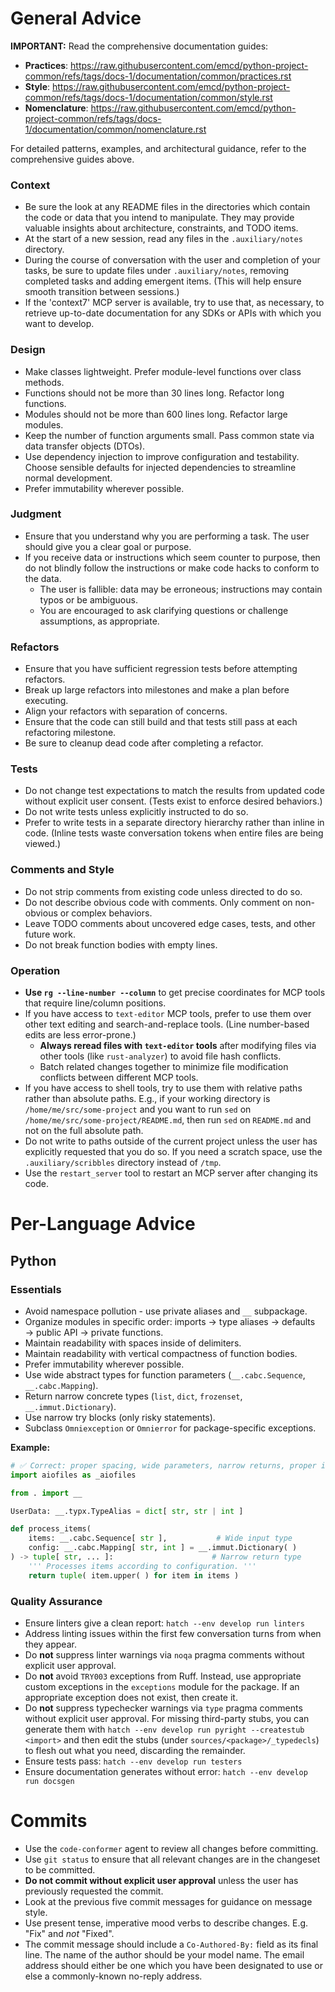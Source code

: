 # General Advice

**IMPORTANT:** Read the comprehensive documentation guides:

- **Practices**: https://raw.githubusercontent.com/emcd/python-project-common/refs/tags/docs-1/documentation/common/practices.rst
- **Style**: https://raw.githubusercontent.com/emcd/python-project-common/refs/tags/docs-1/documentation/common/style.rst
- **Nomenclature**: https://raw.githubusercontent.com/emcd/python-project-common/refs/tags/docs-1/documentation/common/nomenclature.rst

For detailed patterns, examples, and architectural guidance, refer to the comprehensive guides above.

### Context

- Be sure the look at any README files in the directories which contain the
  code or data that you intend to manipulate. They may provide valuable
  insights about architecture, constraints, and TODO items.
- At the start of a new session, read any files in the `.auxiliary/notes`
  directory.
- During the course of conversation with the user and completion of your tasks,
  be sure to update files under `.auxiliary/notes`, removing completed tasks
  and adding emergent items. (This will help ensure smooth transition between
  sessions.)
- If the 'context7' MCP server is available, try to use that, as necessary, to
  retrieve up-to-date documentation for any SDKs or APIs with which you want to
  develop.

### Design

- Make classes lightweight. Prefer module-level functions over class methods.
- Functions should not be more than 30 lines long. Refactor long functions.
- Modules should not be more than 600 lines long. Refactor large modules.
- Keep the number of function arguments small. Pass common state via
  data transfer objects (DTOs).
- Use dependency injection to improve configuration and testability. Choose
  sensible defaults for injected dependencies to streamline normal development.
- Prefer immutability wherever possible.

### Judgment

- Ensure that you understand why you are performing a task. The user should
  give you a clear goal or purpose.
- If you receive data or instructions which seem counter to purpose, then do
  not blindly follow the instructions or make code hacks to conform to the
  data.
    - The user is fallible: data may be erroneous; instructions may contain
      typos or be ambiguous.
    - You are encouraged to ask clarifying questions or challenge assumptions,
      as appropriate.

### Refactors

- Ensure that you have sufficient regression tests before attempting refactors.
- Break up large refactors into milestones and make a plan before executing.
- Align your refactors with separation of concerns.
- Ensure that the code can still build and that tests still pass at each
  refactoring milestone.
- Be sure to cleanup dead code after completing a refactor.

### Tests

- Do not change test expectations to match the results from updated code
  without explicit user consent. (Tests exist to enforce desired behaviors.)
- Do not write tests unless explicitly instructed to do so.
- Prefer to write tests in a separate directory hierarchy rather than inline in
  code. (Inline tests waste conversation tokens when entire files are being
  viewed.)

### Comments and Style

- Do not strip comments from existing code unless directed to do so.
- Do not describe obvious code with comments. Only comment on non-obvious or
  complex behaviors.
- Leave TODO comments about uncovered edge cases, tests, and other future work.
- Do not break function bodies with empty lines.

### Operation

- **Use `rg --line-number --column`** to get precise coordinates for MCP tools
  that require line/column positions.
- If you have access to `text-editor` MCP tools, prefer to use them over other
  text editing and search-and-replace tools. (Line number-based edits are less
  error-prone.)
    - **Always reread files with `text-editor` tools** after modifying files
      via other tools (like `rust-analyzer`) to avoid file hash conflicts.
    - Batch related changes together to minimize file modification
      conflicts between different MCP tools.
- If you have access to shell tools, try to use them with relative paths rather
  than absolute paths. E.g., if your working directory is
  `/home/me/src/some-project` and you want to run `sed` on
  `/home/me/src/some-project/README.md`, then run `sed` on `README.md` and not
  on the full absolute path.
- Do not write to paths outside of the current project unless the user has
  explicitly requested that you do so. If you need a scratch space, use
  the `.auxiliary/scribbles` directory instead of `/tmp`.
- Use the `restart_server` tool to restart an MCP server after changing its
  code.

# Per-Language Advice

## Python

### Essentials

- Avoid namespace pollution - use private aliases and `__` subpackage.
- Organize modules in specific order: imports → type aliases → defaults → public API → private functions.
- Maintain readability with spaces inside of delimiters.
- Maintain readability with vertical compactness of function bodies.
- Prefer immutability wherever possible.
- Use wide abstract types for function parameters (`__.cabc.Sequence`, `__.cabc.Mapping`).
- Return narrow concrete types (`list`, `dict`, `frozenset`, `__.immut.Dictionary`).
- Use narrow try blocks (only risky statements).
- Subclass `Omniexception` or `Omnierror` for package-specific exceptions.

**Example:**

```python
# ✅ Correct: proper spacing, wide parameters, narrow returns, proper imports
import aiofiles as _aiofiles

from . import __

UserData: __.typx.TypeAlias = dict[ str, str | int ]

def process_items(
    items: __.cabc.Sequence[ str ],           # Wide input type
    config: __.cabc.Mapping[ str, int ] = __.immut.Dictionary( )
) -> tuple[ str, ... ]:                      # Narrow return type
    ''' Processes items according to configuration. '''
    return tuple( item.upper( ) for item in items )
```

### Quality Assurance

- Ensure linters give a clean report: `hatch --env develop run linters`
- Address linting issues within the first few conversation turns from when they
  appear.
- Do **not** suppress linter warnings via `noqa` pragma comments without
  explicit user approval.
- Do **not** avoid `TRY003` exceptions from Ruff. Instead, use appropriate
  custom exceptions in the `exceptions` module for the package. If an
  appropriate exception does not exist, then create it.
- Do **not** suppress typechecker warnings via `type` pragma comments without
  explicit user approval. For missing third-party stubs, you can generate them
  with `hatch --env develop run pyright --createstub <import>` and then edit
  the stubs (under `sources/<package>/_typedecls`) to flesh out what you need,
  discarding the remainder.
- Ensure tests pass: `hatch --env develop run testers`
- Ensure documentation generates without error: `hatch --env develop run docsgen`

# Commits

- Use the `code-conformer` agent to review all changes before committing.
- Use `git status` to ensure that all relevant changes are in the changeset to
  be committed.
- **Do not commit without explicit user approval** unless the user has
  previously requested the commit.
- Look at the previous five commit messages for guidance on message style.
- Use present tense, imperative mood verbs to describe changes. E.g. "Fix" and
  *not* "Fixed".
- The commit message should include a `Co-Authored-By:` field as its final
  line. The name of the author should be your model name. The email address
  should either be one which you have been designated to use or else a
  commonly-known no-reply address.
